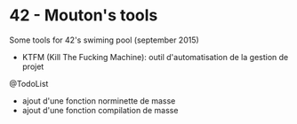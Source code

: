 42 - Mouton's tools
===================

Some tools for 42's swiming pool (september 2015)
- KTFM (Kill The Fucking Machine): outil d'automatisation de la gestion de projet

@TodoList

- ajout d'une fonction norminette de masse
- ajout d'une fonction compilation de masse
